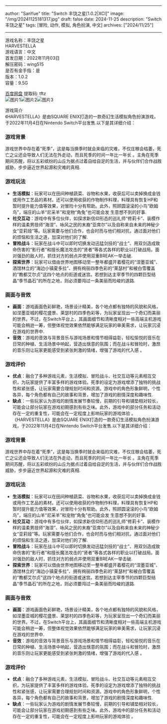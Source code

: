 
---
author: "SanYue"
title: "Switch 丰饶之星[1.0.2|XCI]"
image: "/img/20241125181317.jpg"
draft: false
date: 2024-11-25
description: "Switch 丰饶之星"
tags: [冒险, 动作, 模拟, 角色扮演, 中文]
archives: ["2024/11/25"]

---

游戏名称：丰饶之星   
HARVESTELLA    
游戏语言：中文  
首发日期：2022年11月03日  
解压密码：wing515  
是否有金手指：是  
版本：1.0.2   
容量：9.5G

[百度网盘](https://pan.baidu.com/s/1kq-n_JWWrSW0TejQvsYdfw) 提取码: tftz  
![图片1](/img/228195.jpg)![图片2](/img/4e1850.jpg)![图片3](/img/b1fd8c.jpg)  

游戏简介  
《HARVESTELLA》是由SQUARE ENIX打造的一款奇幻生活模拟角色扮演游戏，于2022年11月4日在Nintendo Switch平台发售.以下是其详细介绍：

### 游戏背景
游戏世界中存在着“死季”，这是每当换季时就会来临的灾难，不仅庄稼会枯萎，死亡之尘还会导致人们无法在外走动，而且死季的时间一年比一年长 。主角在死季期间苏醒，将以五彩缤纷的山丘为据点过着自给自足的生活，并与伙伴们合作战胜威胁，步步逼近世界起源和灾难的真相.

### 游戏玩法
- **生活模拟**：玩家可以在田间种植蔬菜、谷物和水果，收获后可以卖掉换成金钱或用作工艺品的素材。还可以使用收获的作物制作料理，料理具有恢复HP和暂时提升能力值等效果，对冒险十分有帮助。此外，照顾圆滚滚的小鸟“欧姆鸟”，端庄的山羊“尼采羊”和宠物“角兔”也可能会发 生意想不到的好事.
- **社交互动**：游戏中有多位伙伴，如探求新信仰形态的巡礼师“修莉卡”、装模作样的温柔男技师“海涅”、咏风之民的末裔“亚席尔”以及自称来自未来的神秘少女“亚莉娅”等。玩家需要与他们合作，也会时而与他们相对抗，通过面对他们的烦恼和生活之道，加深对他们的了解.
- **冒险战斗**：玩家在战斗中可以即时切换发动迅猛剑技的“战士”、用双剑造成致命伤害的“影行者”和擅长魔法攻击的“贤者”等各式各样的职业以打破战局。面对强劲的敌人时，抓住对方的弱点并使用双重BREAK一举击破.
- **探索世界**：玩家可以借由世界地图移动至一整年都盛开着樱花的“涅墨亚城”、酒馆林立的“海边小镇夏多拉”、拥有绚丽四季色彩的“莱瑟村”和被白雪覆盖的“教都艾尔贞”这四个地点的街道或迷宫。若想到达主宰季节的四颗巨型结晶“季节晶石”的所在之地，则必须要闯过一条美丽而险峻的道路.

### 画面与音效
- **画面**：游戏画面色彩鲜艳，场景设计精美，各个地点都有独特的风貌和风格，如涅墨亚城的樱花盛景、莱瑟村的四季色彩等，为玩家呈现出一个奇幻而美丽的世界。不过，在Switch平台上，其画面细节和清晰度相对一些高端主机游戏可能会稍逊一筹，但整体视觉效果依然能够满足玩家的审美需求，让玩家沉浸在游戏的世界中.
- **音效**：游戏的音效与背景音乐与游戏场景和情节相得益彰，轻松愉悦的音乐在日常的种植、生活场景中响起，营造出惬意的氛围；而在战斗和冒险时，激昂的音乐则让玩家更能感受到紧张刺激的情绪，增强了游戏的代入感 。

### 游戏评价
- **优点**：融合了多种游戏元素，生活模拟、冒险战斗、社交互动等元素相互交织，为玩家提供了丰富多样的游戏体验。死季的设定为游戏增添了独特的挑战性和紧张感，让玩家需要合理规划时间和资源。游戏中的角色形象鲜明，个性各异，每个角色都有自己的故事和背景，增加了游戏的剧情深度和趣味性.
- **缺点**：一些玩家认为游戏的剧情发展节奏较慢，前期的引导和铺垫相对较长，可能会让部分玩家在游戏初期感到有些乏味。此外，游戏中的部分任务和活动存在一定的重复性，可能会在一定程度上影响玩家的游戏体验 。
 《HARVESTELLA》是由SQUARE ENIX打造的一款奇幻生活模拟角色扮演游戏，于2022年11月4日在Nintendo Switch平台发售.以下是其详细介绍：

### 游戏背景
游戏世界中存在着“死季”，这是每当换季时就会来临的灾难，不仅庄稼会枯萎，死亡之尘还会导致人们无法在外走动，而且死季的时间一年比一年长 。主角在死季期间苏醒，将以五彩缤纷的山丘为据点过着自给自足的生活，并与伙伴们合作战胜威胁，步步逼近世界起源和灾难的真相.

### 游戏玩法
- **生活模拟**：玩家可以在田间种植蔬菜、谷物和水果，收获后可以卖掉换成金钱或用作工艺品的素材。还可以使用收获的作物制作料理，料理具有恢复HP和暂时提升能力值等效果，对冒险十分有帮助。此外，照顾圆滚滚的小鸟“欧姆鸟”，端庄的山羊“尼采羊”和宠物“角兔”也可能会发 生意想不到的好事.
- **社交互动**：游戏中有多位伙伴，如探求新信仰形态的巡礼师“修莉卡”、装模作样的温柔男技师“海涅”、咏风之民的末裔“亚席尔”以及自称来自未来的神秘少女“亚莉娅”等。玩家需要与他们合作，也会时而与他们相对抗，通过面对他们的烦恼和生活之道，加深对他们的了解.
- **冒险战斗**：玩家在战斗中可以即时切换发动迅猛剑技的“战士”、用双剑造成致命伤害的“影行者”和擅长魔法攻击的“贤者”等各式各样的职业以打破战局。面对强劲的敌人时，抓住对方的弱点并使用双重BREAK一举击破.
- **探索世界**：玩家可以借由世界地图移动至一整年都盛开着樱花的“涅墨亚城”、酒馆林立的“海边小镇夏多拉”、拥有绚丽四季色彩的“莱瑟村”和被白雪覆盖的“教都艾尔贞”这四个地点的街道或迷宫。若想到达主宰季节的四颗巨型结晶“季节晶石”的所在之地，则必须要闯过一条美丽而险峻的道路.

### 画面与音效
- **画面**：游戏画面色彩鲜艳，场景设计精美，各个地点都有独特的风貌和风格，如涅墨亚城的樱花盛景、莱瑟村的四季色彩等，为玩家呈现出一个奇幻而美丽的世界。不过，在Switch平台上，其画面细节和清晰度相对一些高端主机游戏可能会稍逊一筹，但整体视觉效果依然能够满足玩家的审美需求，让玩家沉浸在游戏的世界中.
- **音效**：游戏的音效与背景音乐与游戏场景和情节相得益彰，轻松愉悦的音乐在日常的种植、生活场景中响起，营造出惬意的氛围；而在战斗和冒险时，激昂的音乐则让玩家更能感受到紧张刺激的情绪，增强了游戏的代入感 。

### 游戏评价
- **优点**：融合了多种游戏元素，生活模拟、冒险战斗、社交互动等元素相互交织，为玩家提供了丰富多样的游戏体验。死季的设定为游戏增添了独特的挑战性和紧张感，让玩家需要合理规划时间和资源。游戏中的角色形象鲜明，个性各异，每个角色都有自己的故事和背景，增加了游戏的剧情深度和趣味性.
- **缺点**：一些玩家认为游戏的剧情发展节奏较慢，前期的引导和铺垫相对较长，可能会让部分玩家在游戏初期感到有些乏味。此外，游戏中的部分任务和活动存在一定的重复性，可能会在一定程度上影响玩家的游戏体验 。
 
